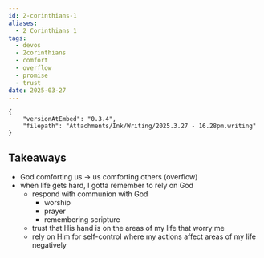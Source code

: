 ```yaml
---
id: 2-corinthians-1
aliases:
  - 2 Corinthians 1
tags:
  - devos
  - 2corinthians
  - comfort
  - overflow
  - promise
  - trust
date: 2025-03-27
---
```


```handwritten-ink
{
	"versionAtEmbed": "0.3.4",
	"filepath": "Attachments/Ink/Writing/2025.3.27 - 16.28pm.writing"
}
```
## Takeaways
- God comforting us -> us comforting others (overflow)
- when life gets hard, I gotta remember to rely on God
	- respond with communion with God
		- worship
		- prayer
		- remembering scripture
	- trust that His hand is on the areas of my life that worry me
	- rely on Him for self-control where my actions affect areas of my life negatively